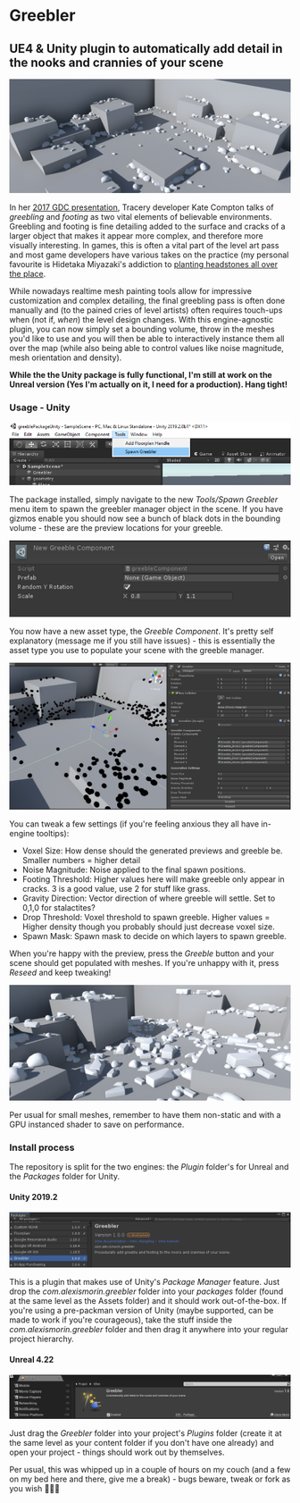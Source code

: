 # Greebler
## UE4 & Unity plugin to automatically add detail in the nooks and crannies of your scene

![header](images/header.png)

In her [2017 GDC presentation](https://www.youtube.com/watch?v=WumyfLEa6bU), Tracery developer Kate Compton talks of *greebling* and *footing* as two vital elements of believable environments. Greebling and footing is fine detailing added to the surface and cracks of a larger object that makes it appear more complex, and therefore more visually interesting. In games, this is often a vital part of the level art pass and most game developers have various takes on the practice (my personal favourite is Hidetaka Miyazaki's addiction to [planting headstones all over the place](http://cdn.cheatcc.com/guide_screens/dark_souls_3/ds3_cemetery_bonfire.jpg).

While nowadays realtime mesh painting tools allow for impressive customization and complex detailing, the final greebling pass is often done manually and (to the pained cries of level artists) often requires touch-ups when (not if, *when*) the level design changes. With this engine-agnostic plugin, you can now simply set a bounding volume, throw in the meshes you'd like to use and you will then be able to interactively instance them all over the map (while also being able to control values like noise magnitude, mesh orientation and density).

**While the the Unity package is fully functional, I'm still at work on the Unreal version (Yes I'm actually on it, I need for a production). Hang tight!**

### Usage - Unity

![unityspawn](images/unityspawn.png)

The package installed, simply navigate to the new *Tools/Spawn Greebler* menu item to spawn the greebler manager object in the scene. If you have gizmos enable you should now see a bunch of black dots in the bounding volume - these are the preview locations for your greeble.

![unitycomponent](images/unitycomponent.png)

You now have a new asset type, the *Greeble Component*. It's pretty self explanatory (message me if you still have issues) - this is essentially the asset type you use to populate your scene with the greeble manager.

![unityspawn](images/unityusage.png)

You can tweak a few settings (if you're feeling anxious they all have in-engine tooltips):

- Voxel Size: How dense should the generated previews and greeble be. Smaller numbers = higher detail
- Noise Magnitude: Noise applied to the final spawn positions.
- Footing Threshold: Higher values here will make greeble only appear in cracks. 3 is a good value, use 2 for stuff like grass.
- Gravity Direction: Vector direction of where greeble will settle. Set to 0,1,0 for stalactites?
- Drop Threshold: Voxel threshold to spawn greeble. Higher values = Higher density though you probably should just decrease voxel size.
- Spawn Mask: Spawn mask to decide on which layers to spawn greeble.

When you're happy with the preview, press the *Greeble* button and your scene should get populated with meshes. If you're unhappy with it, press *Reseed* and keep tweaking!

![unityresults](images/unityresults.png)

Per usual for small meshes, remember to have them non-static and with a GPU instanced shader to save on performance.

### Install process
The repository is split for the two engines: the *Plugin* folder's for Unreal and the *Packages* folder for Unity.

#### Unity 2019.2

![packman](images/packman.png)

This is a plugin that makes use of Unity's *Package Manager* feature. Just drop the *com.alexismorin.greebler* folder into your *packages* folder (found at the same level as the Assets folder) and it should work out-of-the-box. If you're using a pre-packman version of Unity (maybe supported, can be made to work if you're courageous), take the stuff inside the *com.alexismorin.greebler* folder and then drag it anywhere into your regular project hierarchy.

#### Unreal 4.22

![plugins](images/plugins.png)

Just drag the *Greebler* folder into your project's *Plugins* folder (create it at the same level as your content folder if you don't have one already) and open your project - things should work out by themselves.

Per usual, this was whipped up in a couple of hours on my couch (and a few on my bed here and there, give me a break) - bugs beware, tweak or fork as you wish 👨🏻‍🎨